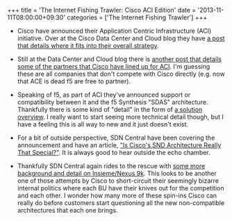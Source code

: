 +++
title = 'The Internet Fishing Trawler: Cisco ACI Edition'
date = '2013-11-11T08:00:00+09:30'
categories = ['The Internet Fishing Trawler']
+++

* Cisco have announced their Application Centric Infrastructure (ACI)
    initiative. Over at the Cisco Data Center and Cloud blog they have
    [a post that details where it fits into their overall strategy](http://blogs.cisco.com/datacenter/is-your-data-center-ready-for-aci-transformation/).

* Still at the Data Center and Cloud blog there is
  [another post that details some of the partners that Cisco have lined up for ACI](http://blogs.cisco.com/datacenter/application-centric-infrastructure-aci-includes-strong-partner-ecosystem-for-security-and-network-services/).
  I'm guessing these are all companies that don't compete with
  Cisco directly (e.g. now that ACE is dead f5 are free to partner).

* Speaking of f5, as part of ACI they've announced support or
    compatibility between it and the f5 Synthesis "SDAS"
    architecture. Thankfully there is some kind of "detail" in the
    form of
    [a solution overview](http://www.cisco.com/en/US/solutions/collateral/ns340/ns517/ns224/ns945/solution-brief-c22-730004.html).
    I really want to start seeing more technical detail though, but I have a
    feeling this is all way to new and it just doesn't exist.

* For a bit of outside perspective, SDN Central have been covering the
    announcement and have an article,
    ["Is Cisco's SND Architecture Really That Special?"](http://www.sdncentral.com/news/is-cisco-sdn-architecture-really-that-special/2013/11/).
    It is always good to hear outside the echo chamber.

* Thankfully SDN Central again rides to the rescue with
    [some more background and detail on Insieme/Nexus 9k](http://www.sdncentral.com/news/insieme-revealed-last-policy-fabric-course-new-switches/2013/11/).
    This looks to be another one of those attempts by Cisco to short-circuit
    their seemingly bizarre internal politics where each BU have their knives
    out for the competition and each other. I wonder how many more of these
    spin-ins Cisco can really do before customers start questioning all the
    new non-compatible architectures that each one brings.
